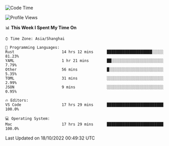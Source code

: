 <!--START_SECTION:waka-->
![Code Time](http://img.shields.io/badge/Code%20Time-1%2C740%20hrs%208%20mins-blue)

![Profile Views](http://img.shields.io/badge/Profile%20Views-16-blue)

📊 **This Week I Spent My Time On** 

```text
⌚︎ Time Zone: Asia/Shanghai

💬 Programming Languages: 
Rust                     14 hrs 12 mins      ████████████████████░░░░░   81.23% 
YAML                     1 hr 21 mins        ██░░░░░░░░░░░░░░░░░░░░░░░   7.79% 
Other                    56 mins             █░░░░░░░░░░░░░░░░░░░░░░░░   5.35% 
TOML                     31 mins             ░░░░░░░░░░░░░░░░░░░░░░░░░   2.99% 
JSON                     9 mins              ░░░░░░░░░░░░░░░░░░░░░░░░░   0.95%

🔥 Editors: 
VS Code                  17 hrs 29 mins      █████████████████████████   100.0%

💻 Operating System: 
Mac                      17 hrs 29 mins      █████████████████████████   100.0%

```


 Last Updated on 18/10/2022 00:49:32 UTC
<!--END_SECTION:waka-->

<!--![CodersRank](https://cr-skills-chart-widget.azurewebsites.net/api/api?username=BugenZhao&padding=16&tooltip=true&branding=false&sort-by-score=true&skills=Rust%2C%20Swift%2C%20C%2C%20TypeScript%2C%20Java%2C%20Go%2C%20Dart%2C%20C%2B%2B%2C%20Python%2C%20Assembly%2C%20Shell%2C%20Kotlin)-->
